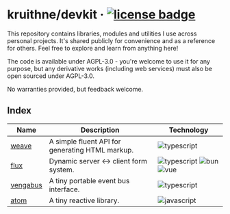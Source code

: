 # kruithne/devkit &middot; [![license badge](https://img.shields.io/github/license/Kruithne/devkit?color=yellow)](LICENSE)

This repository contains libraries, modules and utilities I use across personal projects. It's shared publicly for convenience and as a reference for others.
Feel free to explore and learn from anything here!

The code is available under AGPL-3.0 - you're welcome to use it for any purpose, but any derivative works (including web services) must also be open sourced under AGPL-3.0.

No warranties provided, but feedback welcome.

## Index

| Name | Description | Technology |
| --- | --- | --- |
| [weave](/weave) | A simple fluent API for generating HTML markup. | ![typescript](https://img.shields.io/badge/typescript-blue) |
| [flux](/flux) | Dynamic server ↔ client form system. | ![typescript](https://img.shields.io/badge/typescript-blue) ![bun](https://img.shields.io/badge/bun-FBF0DF) ![vue](https://img.shields.io/badge/vue-4FC08D) |
| [vengabus](/vengabus) | A tiny portable event bus interface. | ![typescript](https://img.shields.io/badge/typescript-blue) |
| [atom](/atom) | A tiny reactive library. | ![javascript](https://img.shields.io/badge/javascript-yellow) |